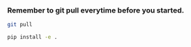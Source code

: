 ### Remember to git pull everytime before you started.

```bash
git pull
``` 

```bash
pip install -e .
```